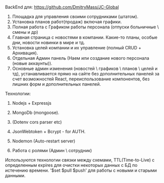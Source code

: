 BackEnd для: https://github.com/DmitryMass/JC-Global

1. Площадка для управления своими сотрудниками (штатом).
2. Установка планов работ(продаж) включая графики.
3. Полная работа с Графиком работы персонала (отпуски больничные \ смены и др)
4. Главная страница с новостями в компании. Какие-то планы, особые дни, новости новинки в мире и тд.
5. Установка целей компании и их управление (полный CRUD + Архивация).
6. Отдельная Админ панель (Наем или создание нового персонала (новые аккаунты)).
7. Основные админ изменения (новостей \ графиков \ планов \ целей и тд), устанавливается прямо на сайте без дополнительных панелей за счет возможностей React, переиспользование компонентов, без лишних форм и дополнительных панелей.

Технологии:

1. Nodejs + Expressjs
2. MongoDb (mongoose).
3. (Dotenv cors parser etc)
4. JsonWebtoken + Bcrypt - for AUTH.
5. Nodemon (Auto-restart server)

6. Работа с ролями (Админ \ сотрудник)

Используются технологии связки между схемами, TTL(Time-to-Live) с определенным expires для очистки некоторых данных с БД по истечению времени.
'$set $pull $push' для работы с новыми и старыми данными.
